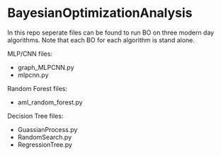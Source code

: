 # BayesianOptimizationAnalysis

In this repo seperate files can be found to run BO on three modern day algorithms. Note that each BO for each algorithm is stand alone.

MLP/CNN files:
- graph_MLPCNN.py
- mlpcnn.py

Random Forest files:
- aml_random_forest.py

Decision Tree files:
- GuassianProcess.py
- RandomSearch.py
- RegressionTree.py
